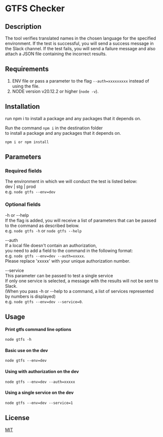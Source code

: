 # GTFS Checker

## Description

The tool verifies translated names in the chosen language for the specified environment.
If the test is successful, you will send a success message in the Slack channel.
If the test fails, you will send a failure message and also attach a JSON file containing the incorrect results.

## Requirements

1. ENV file or pass a parameter to the flag `--auth=xxxxxxxxx` instead of using the file.
2. NODE version v20.12.2 or higher (`node -v`).

## Installation

run npm i to install a package and any packages that it depends on.

Run the command `npm i` in the destination folder\
to install a package and any packages that it depends on.

```
npm i or npm install
```

## Parameters

### Required fields

The environment in which we will conduct the test is listed below:\
dev | stg | prod\
e.g. `node gtfs --env=dev`

### Optional fields

-h or --help\
If the flag is added, you will receive a list of parameters that can be passed to the command as described below.\
e.g. `node gtfs -h` or `node gtfs --help`

--auth\
If a local file doesn't contain an authorization,\
you need to add a field to the command in the following format:\
e.g. `node gtfs --env=dev --auth=xxxxx`. \
Please replace 'xxxxx' with your unique authorization number.

--service\
This parameter can be passed to test a single service\
If only one service is selected, a message with the results will not be sent to Slack.\
(When you pass -h or --help to a command, a list of services represented by numbers is displayed)\
e.g. `node gtfs --env=dev --service=0`.

## Usage

#### Print gtfs command line options

```
node gtfs -h
```

#### Basic use on the dev

```
node gtfs --env=dev
```

#### Using with authorization on the dev

```
node gtfs --env=dev --auth=xxxxx
```

#### Using a single service on the dev

```
node gtfs --env=dev --service=1
```

## License

[MIT](https://choosealicense.com/licenses/mit/)
